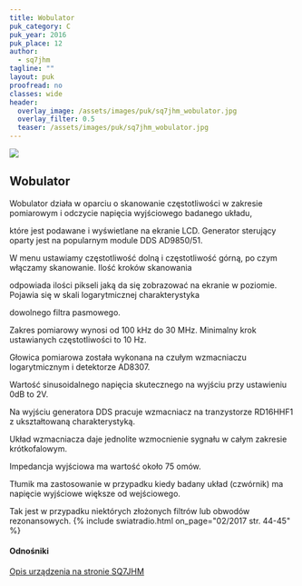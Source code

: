 ```yaml
---
title: Wobulator
puk_category: C
puk_year: 2016
puk_place: 12
author: 
  - sq7jhm
tagline: ""
layout: puk
proofread: no
classes: wide
header:
  overlay_image: /assets/images/puk/sq7jhm_wobulator.jpg
  overlay_filter: 0.5
  teaser: /assets/images/puk/sq7jhm_wobulator.jpg
---
```






 



![](assets/data/img/projects/2016-12-0.jpg) 



Wobulator
---------





 Wobulator działa w oparciu o skanowanie częstotliwości w zakresie pomiarowym i odczycie napięcia wyjściowego badanego układu,

 które jest podawane i wyświetlane na ekranie LCD. Generator sterujący oparty jest na popularnym module DDS AD9850/51.






 W menu ustawiamy częstotliwość dolną i częstotliwość górną, po czym włączamy skanowanie. Ilość kroków skanowania

 odpowiada ilości pikseli jaką da się zobrazować na ekranie w poziomie. Pojawia się w skali logarytmicznej charakterystyka

 dowolnego filtra pasmowego.






 Zakres pomiarowy wynosi od 100 kHz do 30 MHz. Minimalny krok ustawianych częstotliwości to 10 Hz.

 Głowica pomiarowa została wykonana na czułym wzmacniaczu logarytmicznym i detektorze AD8307.

 




 Wartość sinusoidalnego napięcia skutecznego na wyjściu przy ustawieniu 0dB to 2V.

 Na wyjściu generatora DDS pracuje wzmacniacz na tranzystorze RD16HHF1 z ukształtowaną charakterystyką.

 Układ wzmacniacza daje jednolite wzmocnienie sygnału w całym zakresie krótkofalowym.   


 Impedancja wyjściowa ma wartość około 75 omów. 




 Tłumik ma zastosowanie w przypadku kiedy badany układ (czwórnik) ma napięcie wyjściowe większe od wejściowego.

 Tak jest w przypadku niektórych złożonych filtrów lub obwodów rezonansowych.
{% include swiatradio.html on_page="02/2017 str. 44-45" %}






#### Odnośniki

[Opis urządzenia na stronie SQ7JHM](https://sq7jhm.pzk.pl/wobulator.html)

 





 





 


